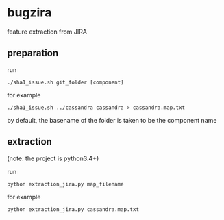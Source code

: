 # bugzira
feature extraction from JIRA

## preparation
run

    ./sha1_issue.sh git_folder [component]
for example

    ./sha1_issue.sh ../cassandra cassandra > cassandra.map.txt
by default, the basename of the folder is taken to be the component name

## extraction
(note: the project is python3.4+)

run 

    python extraction_jira.py map_filename

for example

    python extraction_jira.py cassandra.map.txt
